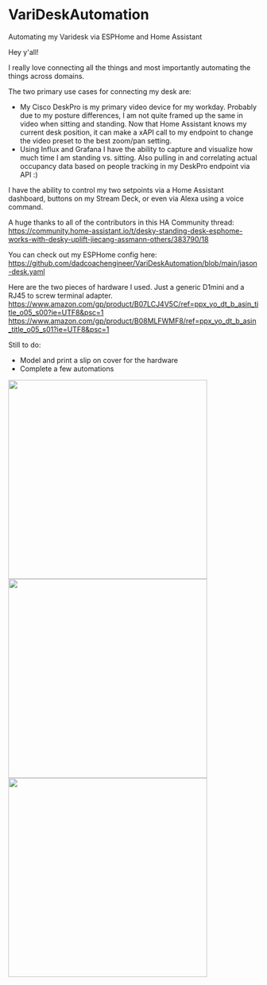 # VariDeskAutomation
Automating my Varidesk via ESPHome and Home Assistant

Hey y'all!

I really love connecting all the things and most importantly automating the things across domains.

The two primary use cases for connecting my desk are:
* My Cisco DeskPro is my primary video device for my workday. Probably due to my posture differences, I am not quite framed up the same in video when sitting and standing. Now that Home Assistant knows my current desk position, it can make a xAPI call to my endpoint to change the video preset to the best zoom/pan setting.
* Using Influx and Grafana I have the ability to capture and visualize how much time I am standing vs. sitting. Also pulling in and correlating actual occupancy data based on people tracking in my DeskPro endpoint via API :)

I have the ability to control my two setpoints via a Home Assistant dashboard, buttons on my Stream Deck, or even via Alexa using a voice command.

A huge thanks to all of the contributors in this HA Community thread:
https://community.home-assistant.io/t/desky-standing-desk-esphome-works-with-desky-uplift-jiecang-assmann-others/383790/18

You can check out my ESPHome config here: 
https://github.com/dadcoachengineer/VariDeskAutomation/blob/main/jason-desk.yaml

Here are the two pieces of hardware I used. Just a generic D1mini and a RJ45 to screw terminal adapter.
https://www.amazon.com/gp/product/B07LCJ4V5C/ref=ppx_yo_dt_b_asin_title_o05_s00?ie=UTF8&psc=1
https://www.amazon.com/gp/product/B08MLFWMF8/ref=ppx_yo_dt_b_asin_title_o05_s01?ie=UTF8&psc=1

Still to do:
* Model and print a slip on cover for the hardware
* Complete a few automations

<img src="https://github.com/dadcoachengineer/VariDeskAutomation/assets/6666082/9985dcd5-4fd6-4133-8f0c-4f18548edcd7" width="400">
<img src="https://github.com/dadcoachengineer/VariDeskAutomation/assets/6666082/6e796326-6c20-47f1-b567-593c5da986f6" width="400">
<img src="https://github.com/dadcoachengineer/VariDeskAutomation/assets/6666082/b8c415d5-e544-4da0-b332-e2a719712933" width="400">
